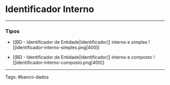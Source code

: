 
# Identificador Interno

---

### Tipos

- [[BD - Identificador de Entidade|Identificador]] interno e simples
![[identificador-interno-simples.png|400]]

- [[BD - Identificador de Entidade|Identificador]] interno e composto
![[identificador-interno-composto.png|400]]

---

Tags: #banco-dados

